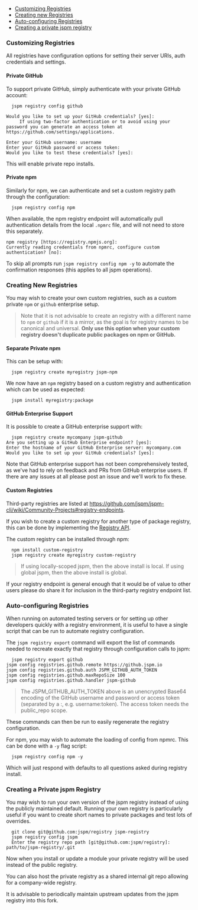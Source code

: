 * [Customizing Registries](#customizing-registries)
* [Creating new Registries](#creating-new-registries)
* [Auto-configuring Registries](#auto-configuring-registries)
* [Creating a private jspm registry](#creating-a-private-registry)

### Customizing Registries

All registries have configuration options for setting their server URIs, auth credentials and settings.

#### Private GitHub

To support private GitHub, simply authenticate with your private GitHub account:

```
  jspm registry config github
```

```
Would you like to set up your GitHub credentials? [yes]:
     If using two-factor authentication or to avoid using your password you can generate an access token at https://github.com/settings/applications.

Enter your GitHub username: username
Enter your GitHub password or access token:
Would you like to test these credentials? [yes]:
```

This will enable private repo installs.

#### Private npm

Similarly for npm, we can authenticate and set a custom registry path through the configuration:

```
  jspm registry config npm
```

When available, the npm registry endpoint will automatically pull authentication details from the local `.npmrc` file,
and will not need to store this separately.

```
npm registry [https://registry.npmjs.org]:
Currently reading credentials from npmrc, configure custom authentication? [no]:
```

To skip all prompts run `jspm registry config npm -y` to automate the confirmation responses (this applies to all jspm operations).

### Creating New Registries

You may wish to create your own custom registries, such as a custom private `npm` or `github` enterprise setup.

> Note that it is not advisable to create an registry with a different name to `npm` or `github` if it is a mirror, as the goal is for registry names to be canonical and universal. **Only use this option when your custom registry doesn't duplicate public packages on npm or GitHub.**

#### Separate Private npm

This can be setup with:

```
  jspm registry create myregistry jspm-npm
```

We now have an `npm` registry based on a custom registry and authentication which can be used as expected:

```
  jspm install myregistry:package
```

#### GitHub Enterprise Support

It is possible to create a GitHub enterprise support with:

```
  jspm registry create mycompany jspm-github
Are you setting up a GitHub Enterprise endpoint? [yes]:
Enter the hostname of your GitHub Enterprise server: mycompany.com
Would you like to set up your GitHub credentials? [yes]:
```

Note that GitHub enterprise support has not been comprehensively tested, as we've had to rely on feedback and PRs from GitHub enterprise users. If there are any issues at all please post an issue and we'll work to fix these.

#### Custom Registries

Third-party registries are listed at https://github.com/jspm/jspm-cli/wiki/Community-Projects#registry-endpoints.

If you wish to create a custom registry for another type of package registry, this can be done by implementing the [Registry API](https://github.com/jspm/jspm-cli/wiki/Registry-API).

The custom registry can be installed through npm:

```
  npm install custom-registry
  jspm registry create myregistry custom-registry
```

> If using locally-scoped jspm, then the above install is local. If using global jspm, then the above install is global.

If your registry endpoint is general enough that it would be of value to other users please do share it for inclusion in the third-party registry endpoint list.

### Auto-configuring Registries

When running on automated testing servers or for setting up other developers quickly with a registry environment, it is useful to have a single script that can be run to automate registry configuration.

The `jspm registry export` command will export the list of commands needed to recreate exactly that registry through configuration calls to jspm:

```
  jspm registry export github
jspm config registries.github.remote https://github.jspm.io
jspm config registries.github.auth JSPM_GITHUB_AUTH_TOKEN
jspm config registries.github.maxRepoSize 100
jspm config registries.github.handler jspm-github
```

> The JSPM_GITHUB_AUTH_TOKEN above is an unencrypted Base64 encoding of the GitHub username and password or access token (separated by a :, e.g. username:token). The access token needs the public_repo scope.


These commands can then be run to easily regenerate the registry configuration.

For npm, you may wish to automate the loading of config from npmrc. This can be done with a `-y` flag script:

```
  jspm registry config npm -y
```

Which will just respond with defaults to all questions asked during registry install.

### Creating a Private jspm Registry

You may wish to run your own version of the jspm registry instead of using the publicly maintained default. Running your own registry is particularly useful if you want to create short names to private packages and test lots of overrides.

```
  git clone git@github.com:jspm/registry jspm-registry
  jspm registry config jspm
  Enter the registry repo path [git@github.com:jspm/registry]: path/to/jspm-registry/.git
```

Now when you install or update a module your private registry will be used instead of the public registry.

You can also host the private registry as a shared internal git repo allowing for a company-wide registry.

It is advisable to periodically maintain upstream updates from the jspm registry into this fork.
